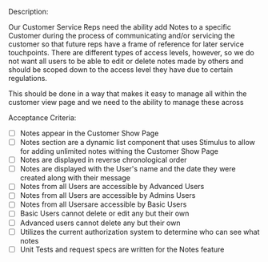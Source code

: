 Description:

Our Customer Service Reps need the ability add Notes to a specific Customer during the process of communicating and/or servicing the customer so that future reps have a frame of reference for later service touchpoints. There are different types of access levels, however, so we do not want all users to be able to edit or delete notes made by others and should be scoped down to the access level they have due to certain regulations.

This should be done in a way that makes it easy to manage all within the customer view page and we need to the ability to manage these across 

Acceptance Criteria:
- [ ] Notes appear in the Customer Show Page
- [ ] Notes section are a dynamic list component that uses Stimulus to allow for adding unlimited notes withing the Customer Show Page
- [ ] Notes are displayed in reverse chronological order
- [ ] Notes are displayed with the User's name and the date they were created along with their message
- [ ] Notes from all Users are accessible by Advanced Users
- [ ] Notes from all Users are accessible by Admins Users
- [ ] Notes from all Usersare accessible by Basic Users
- [ ] Basic Users cannot delete or edit any but their own
- [ ] Advanced users cannot delete any but their own
- [ ] Utilizes the current authorization system to determine who can see what notes
- [ ] Unit Tests and request specs are written for the Notes feature
